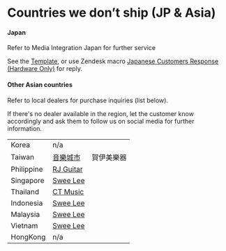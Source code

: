 # Countries we don’t ship (JP & Asia)
#### Japan
Refer to Media Integration Japan for further service

See the [Template](https://docs.google.com/document/d/1xMnnwvhXFQXmKiMaKDpbsCwWhuIV_4NH5zEranqJbY4/edit?usp=sharing), or use Zendesk macro <u>Japanese Customers Response (Hardware Only)</u> for reply.

#### Other Asian countries
Refer to local dealers for purchase inquiries (list below).

If there's no dealer available in the region, let the customer know accordingly and ask them to follow us on social media for further information.

|            |                                              |            |
| ---------- | -------------------------------------------- | ---------- |
| Korea      | n/a                                          |            |
| Taiwan     | [音樂城市](https://pangolinmusic.com/)       | 賀伊美樂器 |
| Philippine | [RJ Guitar](https://www.rjguitarcenter.com/) |            |
| Singapore  | [Swee Lee](https://www.sweelee.com.sg/)      |            |
| Thailand   | [CT Music](https://ctmusicshop.com/)         |            |
| Indonesia  | [Swee Lee](https://www.sweelee.com.sg/)      |            |
| Malaysia   | [Swee Lee](https://www.sweelee.com.sg/)      |            |
| Vietnam    | [Swee Lee](https://www.sweelee.com.sg/)      |            |
| HongKong   | n/a                                          |            |